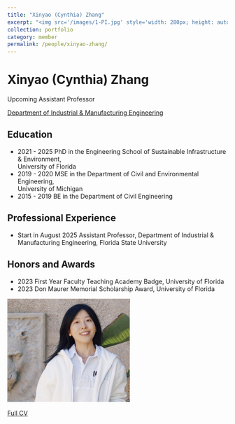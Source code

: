 ```yaml
---
title: "Xinyao (Cynthia) Zhang"
excerpt: "<img src='/images/1-PI.jpg' style='width: 280px; height: auto;'><br/><br/>Upcoming Assistant<br/>Professor in Industrial &<br/>Manufacturing Engineering"
collection: portfolio
category: member
permalink: /people/xinyao-zhang/
---
```


# Xinyao (Cynthia) Zhang

Upcoming Assistant Professor

[Department of Industrial & Manufacturing Engineering](https://eng.famu.fsu.edu/ime)

## Education

- 2021 - 2025 PhD in the Engineering School of Sustainable Infrastructure & Environment, <br/>University of Florida
- 2019 - 2020 MSE in the Department of Civil and Environmental Engineering, <br/>University of Michigan
- 2015 - 2019 BE in the Department of Civil Engineering

## Professional Experience

- Start in August 2025 Assistant Professor, Department of Industrial & Manufacturing Engineering, Florida State University

## Honors and Awards

- 2023 First Year Faculty Teaching Academy Badge, University of Florida
- 2023 Don Maurer Memorial Scholarship Award, University of Florida

<img src="/images/1-PI.jpg" alt="Xinyao (Cynthia) Zhang" style="width: 280px; height: auto;">

[Full CV](/files/Xinyao_Cynthia_Zhang_CV.pdf)

